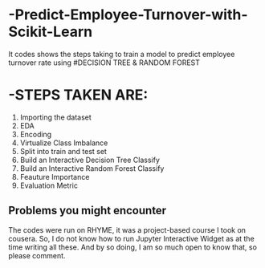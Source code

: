 # -Predict-Employee-Turnover-with-Scikit-Learn

It codes shows the steps taking to train a model to predict employee turnover rate using #DECISION TREE & RANDOM FOREST

# -STEPS TAKEN ARE:
1. Importing the dataset
2. EDA
3. Encoding
4. Virtualize Class Imbalance
5. Split into train and test set
6. Build an Interactive Decision Tree Classify
7. Build an Interactive Random Forest Classify 
8. Feauture Importance 
9. Evaluation Metric

## Problems you might encounter
The codes were run on RHYME, it was a project-based course I took on cousera. So, I do not know how to run Jupyter Interactive Widget as at the time writing all these. And by so doing, I am so much open to know that, so please comment. 
 
